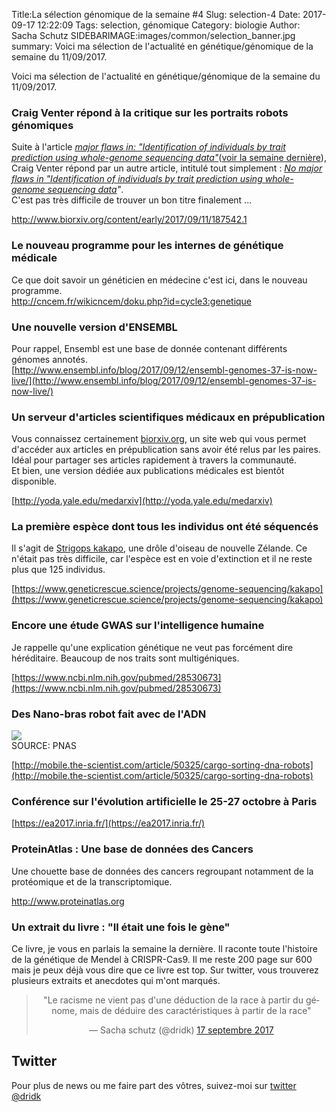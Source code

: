Title:La sélection génomique de la semaine #4
Slug: selection-4
Date: 2017-09-17 12:22:09
Tags: selection, génomique
Category: biologie
Author: Sacha Schutz
SIDEBARIMAGE:images/common/selection_banner.jpg
summary: Voici ma sélection de l'actualité en génétique/génomique de la semaine du 11/09/2017. 


Voici ma sélection de l'actualité en génétique/génomique de la semaine du 11/09/2017.

### Craig Venter répond à la critique sur les portraits robots génomiques 
Suite à l'article *[major flaws in: "Identification of individuals by trait prediction using whole-genome sequencing data"](http://www.biorxiv.org/content/early/2017/09/07/185330.1)*([voir la semaine dernière](selection-3)), Craig Venter répond par un autre article, intitulé tout simplement : *[No major flaws in "Identification of individuals by trait prediction using whole-genome sequencing data](http://www.biorxiv.org/content/early/2017/09/11/187542.1)"*.  
C'est pas très difficile de trouver un bon titre finalement ... 

[http://www.biorxiv.org/content/early/2017/09/11/187542.1 ](http://www.biorxiv.org/content/early/2017/09/11/187542.1 )

### Le nouveau programme pour les internes de génétique médicale
Ce que doit savoir un généticien en médecine c'est ici, dans le nouveau programme.     
[http://cncem.fr/wikicncem/doku.php?id=cycle3:genetique ](http://cncem.fr/wikicncem/doku.php?id=cycle3:genetique)

### Une nouvelle version d'ENSEMBL
Pour rappel, Ensembl est une base de donnée contenant différents génomes annotés.    
[http://www.ensembl.info/blog/2017/09/12/ensembl-genomes-37-is-now-live/](http://www.ensembl.info/blog/2017/09/12/ensembl-genomes-37-is-now-live/)

### Un serveur d'articles scientifiques médicaux en prépublication
Vous connaissez certainement [biorxiv.org](biorxiv.org), un site web qui vous permet d'accéder aux articles en prépublication sans avoir été relus par les paires. Idéal pour partager ses articles rapidement à travers la communauté.  
Et bien, une version dédiée aux publications médicales est bientôt disponible.

[http://yoda.yale.edu/medarxiv](http://yoda.yale.edu/medarxiv)

### La première espèce dont tous les individus ont été séquencés 
Il s'agit de [Strigops kakapo](https://fr.wikipedia.org/wiki/Strigops_kakapo), une drôle d'oiseau de nouvelle Zélande. Ce n'était pas très difficile, car l'espèce est en voie d'extinction et il ne reste plus que 125 individus.

[https://www.geneticrescue.science/projects/genome-sequencing/kakapo](https://www.geneticrescue.science/projects/genome-sequencing/kakapo)

### Encore une étude GWAS sur l'intelligence humaine
Je rappelle qu'une explication génétique ne veut pas forcément dire héréditaire. Beaucoup de nos traits sont multigéniques. 

[https://www.ncbi.nlm.nih.gov/pubmed/28530673](https://www.ncbi.nlm.nih.gov/pubmed/28530673)

### Des Nano-bras robot fait avec de l'ADN 

<div class="figure"> <img src="images/selection4/nanorobot.gif" />  <div class="legend">SOURCE: PNAS</div>   </div>

[http://mobile.the-scientist.com/article/50325/cargo-sorting-dna-robots](http://mobile.the-scientist.com/article/50325/cargo-sorting-dna-robots)


### Conférence sur l'évolution artificielle le 25-27 octobre à Paris

[https://ea2017.inria.fr/](https://ea2017.inria.fr/)

### ProteinAtlas : Une base de données des Cancers 
Une chouette base de données des cancers regroupant notamment de la protéomique et de la transcriptomique.

[http://www.proteinatlas.org ](http://www.proteinatlas.org)

### Un extrait du livre : "Il était une fois le gène"    
Ce livre, je vous en parlais la semaine la dernière. Il raconte toute l'histoire de la génétique de Mendel à CRISPR-Cas9. Il me reste 200 page sur 600 mais je peux déjà vous dire que ce livre est top. Sur twitter, vous trouverez plusieurs extraits et anecdotes qui m'ont marqués.

<center><blockquote class="twitter-tweet" data-lang="fr"><p lang="fr" dir="ltr">&quot;Le racisme ne vient pas d&#39;une déduction de la race à partir du génome, mais de déduire des caractéristiques à partir de la race&quot;</p>&mdash; Sacha schutz (@dridk) <a href="https://twitter.com/dridk/status/909377147638308864">17 septembre 2017</a></blockquote>
<script async src="//platform.twitter.com/widgets.js" charset="utf-8"></script></center>

## Twitter
Pour plus de news ou me faire part des vôtres, suivez-moi sur [twitter @dridk](https://twitter.com/dridk)

